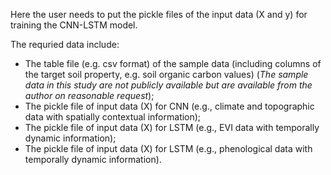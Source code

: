 Here the user needs to put the pickle files of the input data (X and y) for training the CNN-LSTM model.

The requried data include:
- The table file (e.g. csv format) of the sample data (including columns of the target soil property, e.g. soil organic carbon values) (*The sample data in this study are not publicly available but are available from the author on reasonable request*);
- The pickle file of input data (X) for CNN (e.g., climate and topographic data with spatially contextual information);
- The pickle file of input data (X) for LSTM (e.g., EVI data with temporally dynamic information);
- The pickle file of input data (X) for LSTM (e.g., phenological data with temporally dynamic information).
